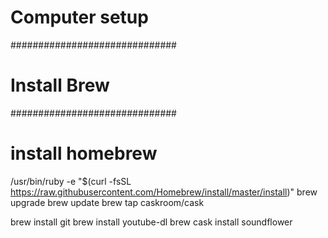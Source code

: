 # Computer setup


##############################
#        Install Brew        #
##############################
# install homebrew
/usr/bin/ruby -e "$(curl -fsSL https://raw.githubusercontent.com/Homebrew/install/master/install)"
brew upgrade
brew update
brew tap caskroom/cask

brew install git
brew install youtube-dl
brew cask install soundflower
